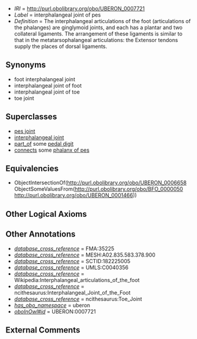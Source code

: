  * *IRI* = http://purl.obolibrary.org/obo/UBERON_0007721
 * *Label* = interphalangeal joint of pes
 * *Definition* = The interphalangeal articulations of the foot (articulations of the phalanges) are ginglymoid joints, and each has a plantar and two collateral ligaments. The arrangement of these ligaments is similar to that in the metatarsophalangeal articulations: the Extensor tendons supply the places of dorsal ligaments.

## Synonyms

 * foot interphalangeal joint
 * interphalangeal joint of foot
 * interphalangeal joint of toe
 * toe joint

## Superclasses

 * [pes joint](../../UBERON/87/UBERON_0001487.md)
 * [interphalangeal joint](../../UBERON/58/UBERON_0006658.md)
 * [part_of](../../BFO/50/BFO_0000050.md) some [pedal digit](../../UBERON/66/UBERON_0001466.md)
 * [connects](../../ts/core#connects.md) some [phalanx of pes](../../UBERON/49/UBERON_0001449.md)

## Equivalencies

 * ObjectIntersectionOf(<http://purl.obolibrary.org/obo/UBERON_0006658> ObjectSomeValuesFrom(<http://purl.obolibrary.org/obo/BFO_0000050> <http://purl.obolibrary.org/obo/UBERON_0001466>))

## Other Logical Axioms


## Other Annotations

 * *[database_cross_reference](../../ef/oboInOwl#hasDbXref.md)* = FMA:35225
 * *[database_cross_reference](../../ef/oboInOwl#hasDbXref.md)* = MESH:A02.835.583.378.900
 * *[database_cross_reference](../../ef/oboInOwl#hasDbXref.md)* = SCTID:182225005
 * *[database_cross_reference](../../ef/oboInOwl#hasDbXref.md)* = UMLS:C0040356
 * *[database_cross_reference](../../ef/oboInOwl#hasDbXref.md)* = Wikipedia:Interphalangeal_articulations_of_the_foot
 * *[database_cross_reference](../../ef/oboInOwl#hasDbXref.md)* = ncithesaurus:Interphalangeal_Joint_of_the_Foot
 * *[database_cross_reference](../../ef/oboInOwl#hasDbXref.md)* = ncithesaurus:Toe_Joint
 * *[has_obo_namespace](../../ce/oboInOwl#hasOBONamespace.md)* = uberon
 * *[oboInOwl#id](../../id/oboInOwl#id.md)* = UBERON:0007721

## External Comments

